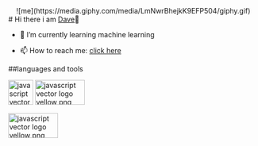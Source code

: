 <div style="display:flex;justify-content:center">
![me](https://media.giphy.com/media/LmNwrBhejkK9EFP504/giphy.gif)
            </div>
# Hi there i am <a href="https://dawit-mekonnen.vercel.app/">Dave</a>👋


<!-- [![Header](https://raw.githubusercontent.com/Dave-lab12/<OWNER>/<OWNER>/giphy.gif "Header")](https://media.giphy.com/media/LmNwrBhejkK9EFP504/giphy.gif) -->
<!--
**Dave-lab12/Dave-lab12** is a ✨ _special_ ✨ repository because its `README.md` (this file) appears on your GitHub profile.

Here are some ideas to get you started:
-->
<!-- - 🔭 I’m currently working on m -->
- 🌱 I’m currently learning machine learning
<!-- - 👯 I’m looking to collaborate on ... -->
<!-- - 🤔 I’m looking for help with ... -->
<!-- - 💬 Ask me about ... -->
- 📫 How to reach me: <a href="mailto:dwtmekonnen123@gmail.com">click here</a>
<!-- - 😄 Pronouns: ... -->
<!-- - ⚡ Fun fact: ... -->
##languages and tools
<br/>
<div>
<img src="https://www.freepnglogos.com/uploads/javascript-png/javascript-vector-logo-yellow-png-transparent-javascript-vector-12.png" width="50" height="50" alt="javascript vector logo yellow png transparent javascript vector" />

<img src="https://png2.cleanpng.com/sh/83de83b990f3972c1ed28507ea645427/L0KzQYm3VME3N51uiZH0aYP2gLBuTf5wbJYyguU2anH5ccTqkvlxfF54feRBZYKwg7rrhb10a6NuiOZybnewgsbpmb02aZU5fdYDNXLnRoTtUb40PGQ5TaI9MkG4QoSCUMM5P2g8T6cDLoDxd1==/kisspng-node-js-javascript-server-side-scripting-ruby-5ad4ed85bd63f1.3434504215239038777758.png" width="100" height="50" alt="javascript vector logo yellow png transparent javascript vector" />

<img src="https://png2.cleanpng.com/sh/18625b746f86f06418e8e4a0fe449c00/L0KzQYm3VcEzN5ZofZH0aYP2gLBuTgJmaZR5RdxqdnH2c8PwkQQudJpnitN7eT3qecXvlfIuPZJrT6JuM3O4c4i6hMUvPWM4UaMBNEi0RYO9UcQxPGg7S6kDNz7zfri=/kisspng-react-javascript-library-github-5af70e3c5c73d5.5239164815261404763787.png
" width="100" height="50" alt="javascript vector logo yellow png transparent javascript vector" />
  </div>
